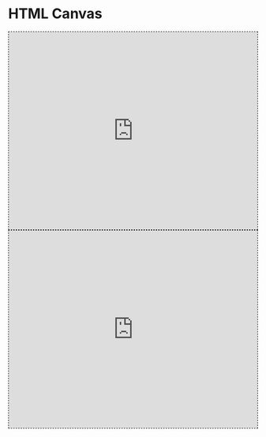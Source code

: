 # HTML Canvas

<iframe style='border:1px dashed;width:
100%;height:400px;background:white'
src='https://www.onlinetool.io/gitoembed/widget?url=https%3A%2F%2Fgithub.com%2Ftejaswigowda%2FPtC-imageResizer%2Fblob%2Fmaster%2Findex.html'
id=''></iframe>



<iframe style='border:1px dashed;width:
100%;height:400px;background:white;overflow:scroll'
class=''
src='https://raw.githack.com/tejaswigowda/PtC-imageResizer/master/index.html'
id=''></iframe>
